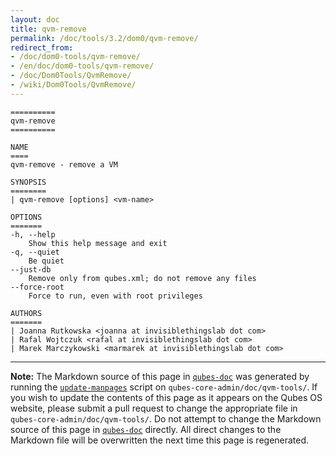 ```yaml
---
layout: doc
title: qvm-remove
permalink: /doc/tools/3.2/dom0/qvm-remove/
redirect_from:
- /doc/dom0-tools/qvm-remove/
- /en/doc/dom0-tools/qvm-remove/
- /doc/Dom0Tools/QvmRemove/
- /wiki/Dom0Tools/QvmRemove/
---
```


```
==========
qvm-remove
==========

NAME
====
qvm-remove - remove a VM

SYNOPSIS
========
| qvm-remove [options] <vm-name>

OPTIONS
=======
-h, --help
    Show this help message and exit
-q, --quiet
    Be quiet   
--just-db
    Remove only from qubes.xml; do not remove any files
--force-root
    Force to run, even with root privileges

AUTHORS
=======
| Joanna Rutkowska <joanna at invisiblethingslab dot com>
| Rafal Wojtczuk <rafal at invisiblethingslab dot com>
| Marek Marczykowski <marmarek at invisiblethingslab dot com>
```

-----

**Note:** The Markdown source of this page in [`qubes-doc`] was generated by
running the [`update-manpages`] script on `qubes-core-admin/doc/qvm-tools/`.
If you wish to update the contents of this page as it appears on the Qubes OS
website, please submit a pull request to change the appropriate file in
`qubes-core-admin/doc/qvm-tools/`. Do not attempt to change the Markdown source
of this page in [`qubes-doc`] directly. All direct changes to the Markdown file will be
overwritten the next time this page is regenerated.

[`qubes-doc`]: https://github.com/QubesOS/qubes-doc/
[`update-manpages`]: https://github.com/QubesOS/qubesos.github.io/blob/master/_utils/update-manpages

